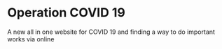 # Operation COVID 19
 A new all in one website for COVID 19 and finding a way to do important works via online
